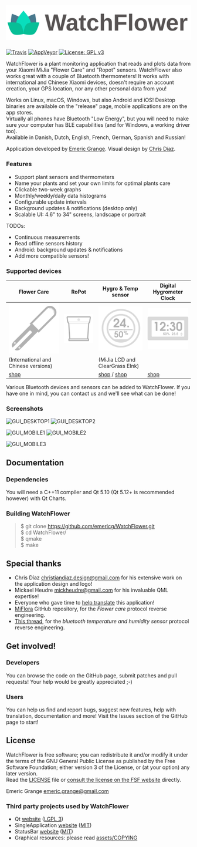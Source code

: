 # ![WatchFlower](assets/android/res/drawable-xhdpi/splashicon.png)

[![Travis](https://img.shields.io/travis/emericg/WatchFlower.svg?style=flat-square&logo=travis)](https://travis-ci.org/emericg/WatchFlower)
[![AppVeyor](https://img.shields.io/appveyor/ci/emericg/WatchFlower.svg?style=flat-square&logo=appveyor)](https://ci.appveyor.com/project/emericg/watchflower)
[![License: GPL v3](https://img.shields.io/badge/license-GPL%20v3-blue.svg?style=flat-square)](http://www.gnu.org/licenses/gpl-3.0)


WatchFlower is a plant monitoring application that reads and plots data from your Xiaomi MiJia "Flower Care" and "Ropot" sensors. WatchFlower also works great with a couple of Bluetooth thermometers!
It works with international and Chinese Xiaomi devices, doesn't require an account creation, your GPS location, nor any other personal data from you!

Works on Linux, macOS, Windows, but also Android and iOS! Desktop binaries are available on the "release" page, mobile applications are on the app stores.  
Virtually all phones have Bluetooth "Low Energy", but you will need to make sure your computer has BLE capabilities (and for Windows, a working driver too).  
Available in Danish, Dutch, English, French, German, Spanish and Russian!  

Application developed by [Emeric Grange](https://emeric.io/).
Visual design by [Chris Díaz](https://dribbble.com/chrisdiaz).

### Features

* Support plant sensors and thermometers
* Name your plants and set your own limits for optimal plants care
* Clickable two-week graphs
* Monthly/weekly/daily data histograms
* Configurable update intervals
* Background updates & notifications (desktop only)
* Scalable UI: 4.6" to 34" screens, landscape or portrait

TODOs:

- Continuous measurements
- Read offline sensors history
- Android: background updates & notifications
- Add more compatible sensors!

### Supported devices

| Flower Care | RoPot | Hygro & Temp sensor | Digital Hygrometer Clock |
| ----------- | ----- | ------------------- | ------------------------ |
| ![FlowerCare](assets/devices/flowercare.svg) | ![RoPot](assets/devices/ropot.svg) | ![HygroTemp](assets/devices/hygrotemp.svg) | ![HygroTempClock](assets/devices/hygrotemp-clock.svg) |
| (International and Chinese versions) | | (MiJia LCD and ClearGrass EInk) | |
| [shop](https://www.banggood.com/custlink/DKKDVksMWv) | | [shop](https://www.banggood.com/custlink/3KDK5qQqvj) / [shop](https://www.banggood.com/custlink/KvKGHkAMDT) | [shop](https://www.banggood.com/custlink/v3GmHzAQ9k) |

Various Bluetooth devices and sensors can be added to WatchFlower. If you have one in mind, you can contact us and we'll see what can be done!

### Screenshots

![GUI_DESKTOP1](https://i.imgur.com/1cAIta8.png)
![GUI_DESKTOP2](https://i.imgur.com/joJB4pB.png)

![GUI_MOBILE1](https://i.imgur.com/VdzHdqH.png)
![GUI_MOBILE2](https://i.imgur.com/e1bXFXM.png)

![GUI_MOBILE3](https://i.imgur.com/UiirNMw.png)


## Documentation

### Dependencies

You will need a C++11 compiler and Qt 5.10 (Qt 5.12+ is recommended however) with Qt Charts.

### Building WatchFlower

> $ git clone https://github.com/emericg/WatchFlower.git  
> $ cd WatchFlower/  
> $ qmake  
> $ make  


## Special thanks

* Chris Díaz <christiandiaz.design@gmail.com> for his extensive work on the application design and logo!
* Mickael Heudre <mickheudre@gmail.com> for his invaluable QML expertise!
* Everyone who gave time to [help translate](i18n/README.md) this application!
* [MiFlora](https://github.com/open-homeautomation/miflora) GitHub repository, for the *Flower care* protocol reverse engineering.
* [This thread](https://github.com/sputnikdev/eclipse-smarthome-bluetooth-binding/issues/18), for the *bluetooth temperature and humidity sensor* protocol reverse engineering.


## Get involved!

### Developers

You can browse the code on the GitHub page, submit patches and pull requests! Your help would be greatly appreciated ;-)

### Users

You can help us find and report bugs, suggest new features, help with translation, documentation and more! Visit the Issues section of the GitHub page to start!


## License

WatchFlower is free software; you can redistribute it and/or modify it under the terms of the GNU General Public License as published by the Free Software Foundation; either version 3 of the License, or (at your option) any later version.  
Read the [LICENSE](LICENSE) file or [consult the license on the FSF website](https://www.gnu.org/licenses/gpl-3.0.txt) directly.

Emeric Grange <emeric.grange@gmail.com>

### Third party projects used by WatchFlower

* Qt [website](https://www.qt.io) ([LGPL 3](https://www.gnu.org/licenses/lgpl-3.0.txt))
* SingleApplication [website](https://github.com/itay-grudev/SingleApplication) ([MIT](https://opensource.org/licenses/MIT))
* StatusBar [website](https://github.com/jpnurmi/statusbar) ([MIT](https://opensource.org/licenses/MIT))
* Graphical resources: please read [assets/COPYING](assets/COPYING)
